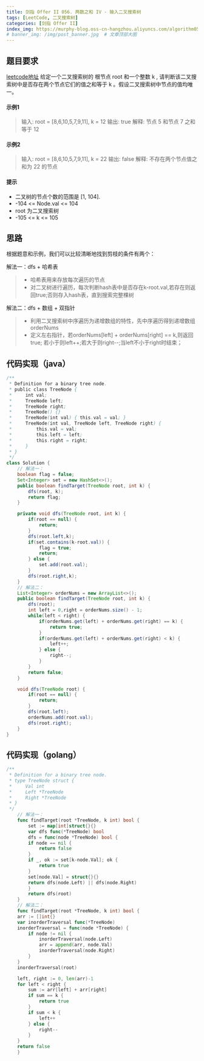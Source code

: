 ```yaml
---
title: 剑指 Offer II 056. 两数之和 IV - 输入二叉搜索树
tags: [LeetCode, 二叉搜索树]
categories: [剑指 Offer II]
index_img: https://murphy-blog.oss-cn-hangzhou.aliyuncs.com/algorithm056.png   # 封面图
# banner_img: /img/post_banner.jpg  # 文章顶部大图
---
```


## 题目要求

[leetcode地址](https://leetcode.cn/problems/opLdQZ/?envType=study-plan-v2&envId=coding-interviews-special)
给定一个二叉搜索树的 根节点 root 和一个整数 k , 请判断该二叉搜索树中是否存在两个节点它们的值之和等于 k 。假设二叉搜索树中节点的值均唯一。

#### 示例1

> 输入: root = [8,6,10,5,7,9,11], k = 12
> 输出: true
解释:
节点 5 和节点 7 之和等于 12

#### 示例2

> 输入: root = [8,6,10,5,7,9,11], k = 22
> 输出: false
解释:
不存在两个节点值之和为 22 的节点

#### 提示

- 二叉树的节点个数的范围是  [1, 104].
- -104 <= Node.val <= 104
- root 为二叉搜索树
- -105 <= k <= 105

## 思路

根据题意和示例，我们可以比较清晰地找到剪枝的条件有两个：

解法一：dfs + 哈希表

> - 哈希表用来存放每次遍历的节点
> - 对二叉树进行遍历，每次判断hash表中是否存在k-root.val,若存在则返回true;否则存入hash表，直到搜索完整棵树

解法二：dfs + 数组 + 双指针

> - 利用二叉搜索树中序遍历为递增数组的特性，先中序遍历得到递增数组orderNums
> - 定义左右指针，若orderNums[left] + orderNums[right] == k,则返回true;
> 若小于则left++;若大于则right--;当left不小于right时结束；

## 代码实现（java）

```java
/**
 * Definition for a binary tree node.
 * public class TreeNode {
 *     int val;
 *     TreeNode left;
 *     TreeNode right;
 *     TreeNode() {}
 *     TreeNode(int val) { this.val = val; }
 *     TreeNode(int val, TreeNode left, TreeNode right) {
 *         this.val = val;
 *         this.left = left;
 *         this.right = right;
 *     }
 * }
 */
class Solution {
    // 解法一：
    boolean flag = false;
    Set<Integer> set = new HashSet<>();
    public boolean findTarget(TreeNode root, int k) {
        dfs(root, k);
        return flag;
    }

    private void dfs(TreeNode root, int k) {
        if(root == null) {
            return;
        }
        dfs(root.left,k);
        if(set.contains(k-root.val)) {
            flag = true;
            return;
        } else {
            set.add(root.val);
        }
        dfs(root.right,k);
    }
    // 解法二：
    List<Integer> orderNums = new ArrayList<>();
    public boolean findTarget(TreeNode root, int k) {
        dfs(root);
        int left = 0,right = orderNums.size() - 1;
        while(left < right) {
            if(orderNums.get(left) + orderNums.get(right) == k) {
                return true;
            }
            if(orderNums.get(left) + orderNums.get(right) < k) {
                left++;
            } else {
                right--;
            }
        }
        return false;
    }

    void dfs(TreeNode root) {
        if(root == null) {
            return;
        }
        dfs(root.left);
        orderNums.add(root.val);
        dfs(root.right);
    }
}
```

## 代码实现（golang）

```go
/**
 * Definition for a binary tree node.
 * type TreeNode struct {
 *     Val int
 *     Left *TreeNode
 *     Right *TreeNode
 * }
 */
    // 解法一：
    func findTarget(root *TreeNode, k int) bool {
        set := map[int]struct{}{}
        var dfs func(*TreeNode) bool
        dfs = func(node *TreeNode) bool {
        if node == nil {
            return false
        }
        if _, ok := set[k-node.Val]; ok {
            return true
        }
        set[node.Val] = struct{}{}
        return dfs(node.Left) || dfs(node.Right)
        }
        return dfs(root)
    }
    // 解法二：
    func findTarget(root *TreeNode, k int) bool {
    arr := []int{}
    var inorderTraversal func(*TreeNode)
    inorderTraversal = func(node *TreeNode) {
        if node != nil {
            inorderTraversal(node.Left)
            arr = append(arr, node.Val)
            inorderTraversal(node.Right)
        }
    }
    inorderTraversal(root)

    left, right := 0, len(arr)-1
    for left < right {
        sum := arr[left] + arr[right]
        if sum == k {
            return true
        }
        if sum < k {
            left++
        } else {
            right--
        }
    }
    return false
    }
```
